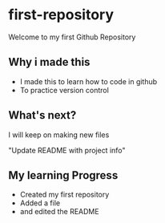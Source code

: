 # first-repository
Welcome to my first Github Repository

## Why i made this

- I made this to learn how to code in github
- To practice version control

## What's next?

I will keep on making new files


"Update README with project info"

## My learning Progress

- Created my first repository
- Added a file
- and edited the README
